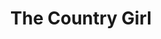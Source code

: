 ---
title: The Country Girl
year: 1953
opening_date: 1953-05-27
closing_date: 1953-06-06
layout: productions
featured_image: 
image_caption:
image_credit:
playbill: 
category: 
Theatre: Theatre Jacksonville
Venue: Little Theatre
cast:
  Bernie Dodd: Paul Geisenhof
  Frank Elgin: Jay Harder
  Georgie Elgin: Marion Connor
  Larry: Walter Gomel
  Nancy Stoddard: Sue Miller
  Paul Unger: Ken Wells
  Phil Cook: Ed Heist
crew:
  Assistant Director: Margaret Lafferty
  Construction and Staging:
    - Nina Branch
    - Fritz Ashworth
    - Jim Ashworth
    - Pat Milam
    - Richard Kaszner, Jr.
    - Ellis Barnert
    - Melvin Barnert
    - Nancy Kossow
    - Budd Porter
    - Walter Quattlebaum
    - Jay Cassey
    - Ken Wells
    - Marion Conner
    - Hobson Blackmon
    - Peggy Gift
    - L.J. Gift
    - Milly Barnert
    - Elaine Barnert
  Costume Assistant:
    - Elva Stein
    - Dorothy Fudger
    - Dorothy Smith
    - Margaret Grimm
    - Elaine Barnert
    - Millie Barnert
    - Richard Kaszner
    - Elmo Lehman
  Costume Chairman: Mrs. H.R. Bingham
  Director: Paul E. Geisenhof
  Lighting Controls: Fritz Ashworth
  Make-up Assistant:
    - Jane Porter
    - Bill Gibbs
    - Mattie Godwin
    - Brilla Snead
  Make-up Chairman: Peggy Gift
  Properties Assistant:
    - Margaret Grimm
    - Claire Parks
    - Audra Sebastian
    - Mickey Meadors
    - Agatha Caraker
    - Polly Clendenning
    - Pat Milam
    - Mary Wallis
    - Germaine Nelson
  Properties Chairman: Eleanor Heriot
  Setting and Technical Direction: George A. Ramsey, Jr.
  Sound and Music: Rose Forney
  Stage Manager: Hobson Blackmon
orchestra:
external_links:
---